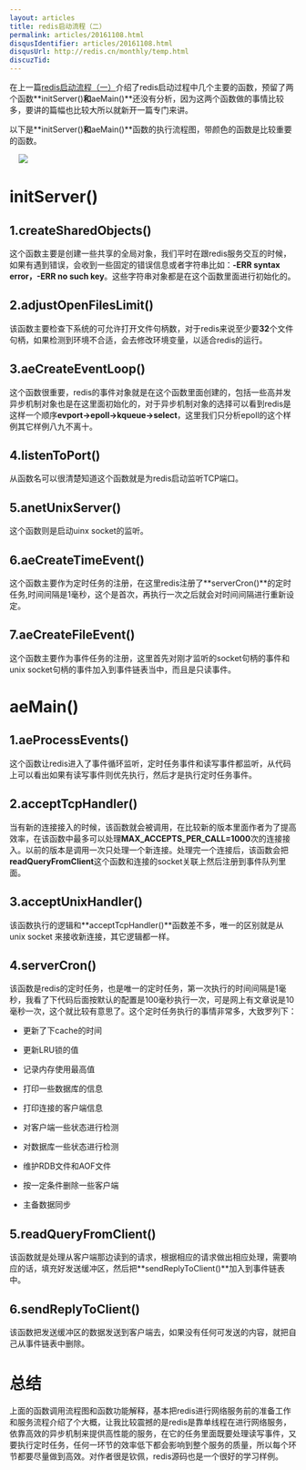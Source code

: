 ```yaml
---
layout: articles
title: redis启动流程（二）
permalink: articles/20161108.html
disqusIdentifier: articles/20161108.html
disqusUrl: http://redis.cn/monthly/temp.html
discuzTid: 
---
```



在上一篇[redis启动流程（一）](http://www.ituring.com.cn/article/265187)介绍了redis启动过程中几个主要的函数，预留了两个函数**initServer\(\)**和**aeMain()**还没有分析，因为这两个函数做的事情比较多，要讲的篇幅也比较大所以就新开一篇专门来讲。

以下是**initServer()**和**aeMain()**函数的执行流程图，带颜色的函数是比较重要的函数。

    ![](https://github.com/rediscn/rediscn/blob/master/images/articles/20161108001_001.jpg)

# initServer()

## 1.createSharedObjects()

这个函数主要是创建一些共享的全局对象，我们平时在跟redis服务交互的时候，如果有遇到错误，会收到一些固定的错误信息或者字符串比如：**-ERR syntax error，-ERR no such key**。这些字符串对象都是在这个函数里面进行初始化的。

## 2.adjustOpenFilesLimit()

该函数主要检查下系统的可允许打开文件句柄数，对于redis来说至少要**32**个文件句柄，如果检测到环境不合适，会去修改环境变量，以适合redis的运行。

## 3.aeCreateEventLoop()

这个函数很重要，redis的事件对象就是在这个函数里面创建的，包括一些高并发异步机制对象也是在这里面初始化的，对于异步机制对象的选择可以看到redis是这样一个顺序**evport->epoll->kqueue->select**，这里我们只分析epoll的这个样例其它样例八九不离十。

## 4.listenToPort()

从函数名可以很清楚知道这个函数就是为redis启动监听TCP端口。

## 5.anetUnixServer()

这个函数则是启动uinx socket的监听。

## 6.aeCreateTimeEvent()

这个函数主要作为定时任务的注册，在这里redis注册了**serverCron()**的定时任务,时间间隔是1毫秒，这个是首次，再执行一次之后就会对时间间隔进行重新设定。

## 7.aeCreateFileEvent()

这个函数主要作为事件任务的注册，这里首先对刚才监听的socket句柄的事件和unix socket句柄的事件加入到事件链表当中，而且是只读事件。

# aeMain()

## 1.aeProcessEvents()

这个函数让redis进入了事件循环监听，定时任务事件和读写事件都监听，从代码上可以看出如果有读写事件则优先执行，然后才是执行定时任务事件。

## 2.acceptTcpHandler()

当有新的连接接入的时候，该函数就会被调用，在比较新的版本里面作者为了提高效率，在该函数中最多可以处理**MAX_ACCEPTS_PER_CALL=1000**次的连接接入。以前的版本是调用一次只处理一个新连接。处理完一个连接后，该函数会把**readQueryFromClient**这个函数和连接的socket关联上然后注册到事件队列里面。

## 3.acceptUnixHandler()

该函数执行的逻辑和**acceptTcpHandler()**函数差不多，唯一的区别就是从unix socket 来接收新连接，其它逻辑都一样。

## 4.serverCron()

该函数是redis的定时任务，也是唯一的定时任务，第一次执行的时间间隔是1毫秒，我看了下代码后面按默认的配置是100毫秒执行一次，可是网上有文章说是10毫秒一次，这个就比较有意思了。这个定时任务执行的事情非常多，大致罗列下：

+ 更新了下cache的时间

+ 更新LRU锁的值
 
+ 记录内存使用最高值
 
+ 打印一些数据库的信息
 
+ 打印连接的客户端信息
 
+ 对客户端一些状态进行检测
 
+ 对数据库一些状态进行检测
 
+ 维护RDB文件和AOF文件

+ 按一定条件删除一些客户端

+ 主备数据同步

## 5.readQueryFromClient()

该函数就是处理从客户端那边读到的请求，根据相应的请求做出相应处理，需要响应的话，填充好发送缓冲区，然后把**sendReplyToClient()**加入到事件链表中。

## 6.sendReplyToClient()

该函数把发送缓冲区的数据发送到客户端去，如果没有任何可发送的内容，就把自己从事件链表中删除。

# 总结

上面的函数调用流程图和函数功能解释，基本把redis进行网络服务前的准备工作和服务流程介绍了个大概，让我比较震撼的是redis是靠单线程在进行网络服务，依靠高效的异步机制来提供高性能的服务，在它的任务里面既要处理读写事件，又要执行定时任务，任何一环节的效率低下都会影响到整个服务的质量，所以每个环节都要尽量做到高效。对作者很是钦佩，redis源码也是一个很好的学习样例。

